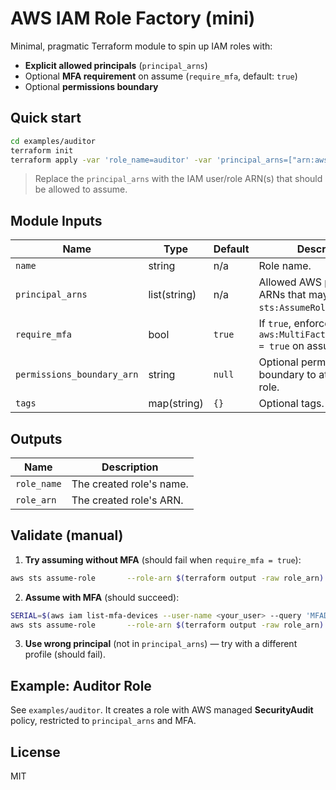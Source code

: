 # AWS IAM Role Factory (mini)

Minimal, pragmatic Terraform module to spin up IAM roles with:
- **Explicit allowed principals** (`principal_arns`)
- Optional **MFA requirement** on assume (`require_mfa`, default: `true`)
- Optional **permissions boundary**

## Quick start

```bash
cd examples/auditor
terraform init
terraform apply -var 'role_name=auditor' -var 'principal_arns=["arn:aws:iam::111122223333:user/alice"]' -var 'permissions_boundary_arn='
```

> Replace the `principal_arns` with the IAM user/role ARN(s) that should be allowed to assume.

## Module Inputs

| Name | Type | Default | Description |
|------|------|---------|-------------|
| `name` | string | n/a | Role name. |
| `principal_arns` | list(string) | n/a | Allowed AWS principal ARNs that may `sts:AssumeRole`. |
| `require_mfa` | bool | `true` | If `true`, enforces `aws:MultiFactorAuthPresent = true` on assume. |
| `permissions_boundary_arn` | string | `null` | Optional permissions boundary to attach to the role. |
| `tags` | map(string) | `{}` | Optional tags. |

## Outputs

| Name | Description |
|------|-------------|
| `role_name` | The created role's name. |
| `role_arn` | The created role's ARN. |

## Validate (manual)

1) **Try assuming without MFA** (should fail when `require_mfa = true`):
```bash
aws sts assume-role       --role-arn $(terraform output -raw role_arn)       --role-session-name test-no-mfa       --profile <profile_without_mfa>
```

2) **Assume with MFA** (should succeed):
```bash
SERIAL=$(aws iam list-mfa-devices --user-name <your_user> --query 'MFADevices[0].SerialNumber' --output text --profile <profile_with_mfa>)
aws sts assume-role       --role-arn $(terraform output -raw role_arn)       --role-session-name test-with-mfa       --serial-number $SERIAL       --token-code <6-digit-code>       --profile <profile_with_mfa>
```

3) **Use wrong principal** (not in `principal_arns`) — try with a different profile (should fail).

## Example: Auditor Role

See `examples/auditor`. It creates a role with AWS managed **SecurityAudit** policy, restricted to `principal_arns` and MFA.

## License

MIT
```
